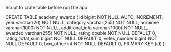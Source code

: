 Script to crate table before run the app

CREATE TABLE academy_awards (
    id bigint NOT NULL AUTO_INCREMENT,
    year varchar(20) NOT NULL,
    category varchar(255) NOT NULL,
    nominee varchar(1000) NOT NULL,
    additional_info varchar(1000) NOT NULL,
    awarded varchar(255) NOT NULL,
    rating double NOT NULL DEFAULT 0,
    rating_total_sum bigint NOT NULL DEFAULT 0,
    votes_number bigint NOT NULL DEFAULT 0,
    box_office int NOT NULL DEFAULT 0,
    PRIMARY KEY (id)
);